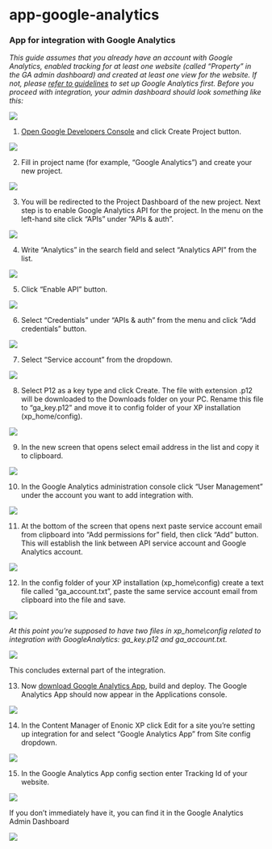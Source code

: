 # app-google-analytics
### App for integration with Google Analytics

*This guide assumes that you already have an account with Google Analytics, enabled tracking for at least one website (called “Property” in the GA admin dashboard) and created at least one view for the website. If not, please [refer to guidelines](https://www.google.com/analytics/) to set up Google Analytics first. Before you proceed with integration, your admin dashboard should look something like this:*

![](src/main/resources/images/ga_00.png)

1. [Open Google Developers Console](https://console.developers.google.com/project) and click Create Project button.

![](src/main/resources/images/ga_01.png)

2. Fill in project name (for example, “Google Analytics”) and create your new project.

![](src/main/resources/images/ga_02.png)

3. You will be redirected to the Project Dashboard of the new project. Next step is to enable Google Analytics API for the project. In the menu on the left-hand site click “APIs” under “APIs & auth”.

![](src/main/resources/images/ga_03.png)

4. Write “Analytics” in the search field and select “Analytics API” from the list.

![](src/main/resources/images/ga_04.png)

5. Click “Enable API” button.

![](src/main/resources/images/ga_05.png)

6. Select “Credentials” under “APIs & auth” from the menu and click “Add credentials” button.

![](src/main/resources/images/ga_06.png)

7. Select “Service account” from the dropdown.

![](src/main/resources/images/ga_07.png)

8. Select P12 as a key type and click Create. The file with extension .p12 will be downloaded to the Downloads folder on your PC. Rename this file to “ga_key.p12” and move it to config folder of your XP installation (xp_home/config).

![](src/main/resources/images/ga_08.png)

9. In the new screen that opens select email address in the list and copy it to clipboard.

![](src/main/resources/images/ga_09.png)

10. In the Google Analytics administration console click “User Management” under the account you want to add integration with.

![](src/main/resources/images/ga_10.png)

11. At the bottom of the screen that opens next paste service account email from clipboard into “Add permissions for” field, then click “Add” button. This will establish the link between API service account and Google Analytics account.

![](src/main/resources/images/ga_11.png)

12. In the config folder of your XP installation (xp_home\config) create a text file called “ga_account.txt”, paste the same service account email from clipboard into the file and save.

![](src/main/resources/images/ga_12.png)

*At this point you’re supposed to have two files in xp_home\config related to integration with GoogleAnalytics: ga_key.p12 and ga_account.txt.*

![](src/main/resources/images/ga_12_2.png)

This concludes external part of the integration.

13. Now [download Google Analytics App](https://github.com/enonic/app-google-analytics.git), build and deploy. The Google Analytics App should now appear in the Applications console.

![](src/main/resources/images/ga_13.png)

14. In the Content Manager of Enonic XP click Edit for a site you’re setting up integration for and select “Google Analytics App” from Site config dropdown.

![](src/main/resources/images/ga_14.png)

15. In the Google Analytics App config section enter Tracking Id of your website.

![](src/main/resources/images/ga_15.png)

If you don’t immediately have it, you can find it in the Google Analytics Admin Dashboard

![](src/main/resources/images/ga_15_2.png)

